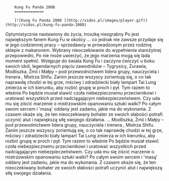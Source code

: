 
        Kung Fu Panda 2008 
        =============
        
        [![Kung Fu Panda 2008 ](http://vidos.pl/images/player.gif)](http://vidos.pl/kung-fu-panda-2008)
        
        
 Optymistycznie nastawiony do życia, troszkę niezgrabny Po jest największym fanem Kung Fu w okolicy … co jednak nie zawsze przydaje się w jego codziennej pracy – sprzedawcy w prowadzonym przez rodzinę sklepie z makaronem. Wybrany nieoczekiwanie do wypełnienia starożytnej przepowiedni, Po nie może uwierzyć, że jego marzenia mogą się lada moment spełnić. Wstępuje do świata Kung Fu i zaczyna ćwiczyć u boku swoich idoli, legendarnych pięciu zawodników – Tygrysicy, Żurawia, Modliszka, Żmii i Małpy – pod przewodnictwem lidera grupy, nauczyciela i trenera , Mistrza Shifu. Zanim jeszcze wszyscy zorientują się, o co tak naprawdę chodzi w tej grze, mściwy i zdradziecki biały lampart Tai Lung zmierza w ich kierunku, aby rozbić grupę w proch i pył. Tym razem to właśnie Po będzie musiał stawić czoła niebezpiecznemu przeciwnikowi i uratować wszystkich przed nadciągającym niebezpieczeństwem. Czy uda mu się ziścić marzenie o mistrzowskim opanowaniu sztuki walki? Po całym swoim sercem i 'masą' oddany jest zadaniu, jakie ma do wykonania. Z czasem okaże się, że ten nieoczekiwany bohater ze swoich słabości potrafi uczynić atut i największą siłę swojego działania.  ... Modliszka, Żmii i Małpy – pod przewodnictwem lidera grupy, nauczyciela i trenera , Mistrza Shifu. Zanim jeszcze wszyscy zorientują się, o co tak naprawdę chodzi w tej grze, mściwy i zdradziecki biały lampart Tai Lung zmierza w ich kierunku, aby rozbić grupę w proch i pył. Tym razem to właśnie Po będzie musiał stawić czoła niebezpiecznemu przeciwnikowi i uratować wszystkich przed nadciągającym niebezpieczeństwem. Czy uda mu się ziścić marzenie o mistrzowskim opanowaniu sztuki walki? Po całym swoim sercem i 'masą' oddany jest zadaniu, jakie ma do wykonania. Z czasem okaże się, że ten nieoczekiwany bohater ze swoich słabości potrafi uczynić atut i największą siłę swojego działania.
    